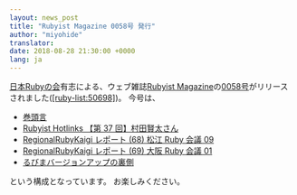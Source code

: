 ```yaml
---
layout: news_post
title: "Rubyist Magazine 0058号 発行"
author: "miyohide"
translator:
date: 2018-08-28 21:30:00 +0000
lang: ja
---
```


[日本Rubyの会][1]有志による、ウェブ雑誌[Rubyist Magazine][2]の[0058号][3]がリリースされました([\[ruby-list:50698\]][4])。
今号は、

* [巻頭言](https://magazine.rubyist.net/articles/0058/0058-ForeWord.html)
* [Rubyist Hotlinks 【第 37 回】村田賢太さん](https://magazine.rubyist.net/articles/0058/0058-Hotlinks.html)
* [RegionalRubyKaigi レポート (68) 松江 Ruby 会議 09](https://magazine.rubyist.net/articles/0058/0058-MatsueRubyKaigi09Report.html)
* [RegionalRubyKaigi レポート (69) 大阪 Ruby 会議 01](https://magazine.rubyist.net/articles/0058/0058-OsakaRubyKaigi01Report.html)
* [るびまバージョンアップの裏側](https://magazine.rubyist.net/articles/0058/0058-MigrateRubima.html)

 という構成となっています。
 お楽しみください。

[1]: https://ruby-no-kai.org/
[2]: https://magazine.rubyist.net/
[3]: https://magazine.rubyist.net/articles/0058/0058-index.html
[4]: http://blade.nagaokaut.ac.jp/cgi-bin/scat.rb/ruby/ruby-list/50698
